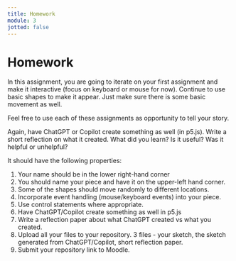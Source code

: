 ```yaml
---
title: Homework
module: 3
jotted: false
---
```


# Homework

In this assignment, you are going to iterate on your first assignment and make it interactive (focus on keyboard or mouse for now).  Continue to use basic shapes to make it appear. Just make sure there is some basic movement as well.

Feel free to use each of these assignments as opportunity to tell your story.

Again, have ChatGPT or Copilot create something as well (in p5.js).  Write a short reflection on what it created.  What did you learn?  Is it useful?  Was it helpful or unhelpful? 

<!--
continue working with basic shapes in p5.js.  We are going to now formally incorporate control statements and variables. Whenever the program calls the draw method, keep track of the count. Every time the number exceeds a multiple of 1000, have your program change shapes and color. Put the shapes in random locations.

<a href="https://github.com/Montana-Media-Arts/220_CreativeCoding2-Spring2023-Samples/tree/main/Homework%202" target="_new">Homework 2 Example</a>
-->
It should have the following properties:

1. Your name should be in the lower right-hand corner
2. You should name your piece and have it on the upper-left hand corner.
3. Some of the shapes should move randomly to different locations.
4. Incorporate event handling (mouse/keyboard events) into your piece.
5. Use control statements where appropriate.
6. Have ChatGPT/Copilot create something as well in p5.js
7. Write a reflection paper about what ChatGPT created vs what you created.
8. Upload all your files to your repository. 3 files - your sketch, the sketch generated from ChatGPT/Copilot, short reflection paper.
9. Submit your repository link to Moodle.

<!--
1. Border around the edge of your window
2. Use at least 10 different shapes of varying sizes
3.	The border should be one solid color
4.	The shapes inside the frame should be different colors.
5.	Your name should be in the lower right-hand corner
6.	You should name your piece and have it on the upper-left hand corner.
1.	Keep the border around the edge of your window.
2.	You should use random to move your shapes into different locations within your border.
3.	You should move shapes whenever the counter is greater than a multiple 1000.
4.	Whenever the shapes move, they should also change shape type and color.
5.	Use if statements.
-->